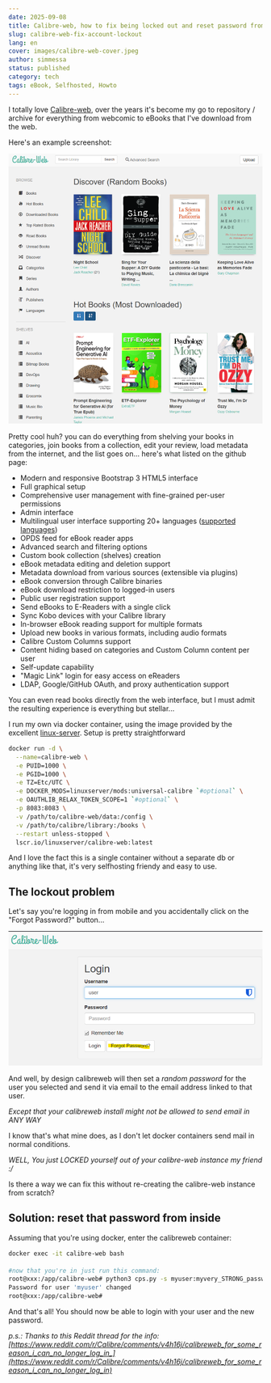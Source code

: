 ```yaml
---
date: 2025-09-08
title: Calibre-web, how to fix being locked out and reset password from shell
slug: calibre-web-fix-account-lockout
lang: en
cover: images/calibre-web-cover.jpeg
author: simmessa
status: published
category: tech
tags: eBook, Selfhosted, Howto
---
```


I totally love [Calibre-web](https://github.com/janeczku/calibre-web/), over the years it's become my go to repository / archive for everything from webcomic to eBooks that I've download from the web.

Here's an example screenshot:

![Calibre-web gui](/images/calibre-web-gui.png)

Pretty cool huh? you can do everything from shelving your books in categories, join books from a collection, edit your review, load metadata from the internet, and the list goes on... here's what listed on the github page:

- Modern and responsive Bootstrap 3 HTML5 interface
- Full graphical setup
- Comprehensive user management with fine-grained per-user permissions
- Admin interface
- Multilingual user interface supporting 20+ languages ([supported languages](https://github.com/janeczku/calibre-web/wiki/Translation-Status))
- OPDS feed for eBook reader apps
- Advanced search and filtering options
- Custom book collection (shelves) creation
- eBook metadata editing and deletion support
- Metadata download from various sources (extensible via plugins)
- eBook conversion through Calibre binaries
- eBook download restriction to logged-in users
- Public user registration support
- Send eBooks to E-Readers with a single click
- Sync Kobo devices with your Calibre library
- In-browser eBook reading support for multiple formats
- Upload new books in various formats, including audio formats
- Calibre Custom Columns support
- Content hiding based on categories and Custom Column content per user
- Self-update capability
- "Magic Link" login for easy access on eReaders
- LDAP, Google/GitHub OAuth, and proxy authentication support

You can even read books directly from the web interface, but I must admit the resulting experience is everything but stellar...

I run my own via docker container, using the image provided by the excellent [linux-server](https://docs.linuxserver.io/images/docker-calibre-web). Setup is pretty straightforward

```bash
docker run -d \
  --name=calibre-web \
  -e PUID=1000 \
  -e PGID=1000 \
  -e TZ=Etc/UTC \
  -e DOCKER_MODS=linuxserver/mods:universal-calibre `#optional` \
  -e OAUTHLIB_RELAX_TOKEN_SCOPE=1 `#optional` \
  -p 8083:8083 \
  -v /path/to/calibre-web/data:/config \
  -v /path/to/calibre/library:/books \
  --restart unless-stopped \
  lscr.io/linuxserver/calibre-web:latest
```

And I love the fact this is a single container without a separate db or anything like that, it's very selfhosting friendy and easy to use.
## The lockout problem

Let's say you're logging in from mobile and you accidentally click on the "Forgot Password?" button...

![Don't click the forgot password button](/images/calibre-web-forgot-password.png)

And well, by design calibreweb will then set a *random password* for the user you selected and send it via email to the email address linked to that user.

_Except that your calibreweb install might not be allowed to send email in ANY WAY_

I know that's what mine does, as I don't let docker containers send mail in normal conditions.

_WELL, You just LOCKED yourself out of your calibre-web instance my friend :/_

Is there a way we can fix this without re-creating the calibre-web instance from scratch?
## Solution: reset that password from inside

Assuming that you're using docker, enter the calibreweb container:

```bash
docker exec -it calibre-web bash

#now that you're in just run this command:
root@xxx:/app/calibre-web# python3 cps.py -s myuser:myvery_STRONG_password789
Password for user 'myuser' changed
root@xxx:/app/calibre-web#
```

And that's all! You should now be able to login with your user and the new password.

_p.s.: Thanks to this Reddit thread for the info: [https://www.reddit.com/r/Calibre/comments/v4h16j/calibreweb_for_some_reason_i_can_no_longer_log_in_](https://www.reddit.com/r/Calibre/comments/v4h16j/calibreweb_for_some_reason_i_can_no_longer_log_in)_